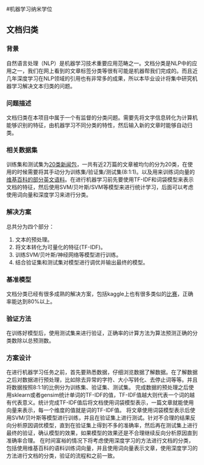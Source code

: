 ﻿#机器学习纳米学位 
## 文档归类
### 背景
自然语言处理（NLP）是机器学习技术重要应用范畴之一。文档分类是NLP中的应用之一，我们在网上看到的文章标签分类等很有可能是机器帮我们完成的。而且近几年深度学习在NLP领域的引用也有非常多的成果，所以本毕业设计将集中研究机器学习解决文本归类的问题。
### 问题描述
文档归类在本项目中属于一个有监督的分类问题。需要先将文字信息转化为计算机能够识别的特征，由机器学习不同分类的特性，然后输入新的文章时能够自动归类。
### 相关数据集
训练集和测试集为[20类新闻包](http://www.qwone.com/~jason/20Newsgroups/)，一共有近2万篇的文章被均匀的分为20类，在使用的时候需要将其手动分为训练集/验证集/测试集(8:1:1)。以及用来训练词向量的[维基百科的部分英文语料](http://mattmahoney.net/dc/text8.zip)。在进行机器学习前先要使用TF-IDF和词袋模型来表示文档的特征，然后使用SVM/贝叶斯/SVM等模型来进行统计学习，后面可以考虑使用词向量和深度学习来进行分类。
### 解决方案
总共分为四个部分：
1. 文本的预处理。
2. 将文本转化为可量化的特征(TF-IDF)。
3. 训练SVM/贝叶斯/神经网络等模型进行训练。
4. 结合验证集和测试集对模型进行调优并输出最终的模型。
### 基准模型
文档分类已经有很多成熟的解决方案，包括kaggle上也有很多类似的[比赛](https://www.kaggle.com/c/cmsc-5622-document-classification)，正确率能达到80%以上。
### 验证方法
在训练好模型后，使用测试集来进行验证，正确率的计算方法为算法预测正确的分类数除以总预测数。
### 方案设计
在进行机器学习任务之前，首先要熟悉数据，仔细浏览数据了解数据。在了解数据之后对数据进行预处理，比如除去异常的字符、大小写转化、去停止词等等。并且将数据按照8:1:1的比例分为训练集、验证集、测试集。
完成数据的预处理之后使用sklearn或者gensim统计单词的TF-IDF的值，TF-IDF值越大则代表一个词的越有代表意义。统计完成TF-IDF值后将文档使用词袋模型表示，一篇文章就能使用向量来表示，每一个维度的值就是词的TF-IDF值。
将文章使用词袋模型表示后使用SVM/贝叶斯等模型进行训练，并且在验证集上进行测试。针对不合理的结果反向分析原因调优模型，直到在验证集上得到不多的准确率，然后再在测试集上进行最终的验证，确认模型的效果，如果模型的效果还是不合理继续反向分析原因直到准确率合理。
在时间富裕的情况下将考虑使用深度学习的方法进行文档的分类，包括使用维基百科的语料训练词向量，并且使用词向量表示文章，使用深度学习的方法进行文档的分类，验证的流程和之前一致。



